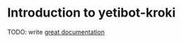 # Introduction to yetibot-kroki

TODO: write [great documentation](http://jacobian.org/writing/what-to-write/)
